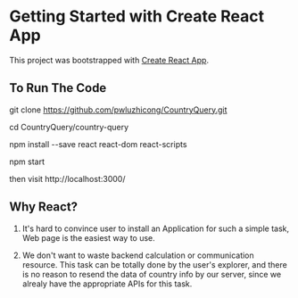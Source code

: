 # Getting Started with Create React App

This project was bootstrapped with [Create React App](https://github.com/facebook/create-react-app).

## To Run The Code

git clone https://github.com/pwluzhicong/CountryQuery.git

cd CountryQuery/country-query

npm install --save react react-dom react-scripts

npm start


then visit http://localhost:3000/


## Why React?

1. It's hard to convince user to install an Application for such a simple task, Web page is the easiest way to use.

2. We don't want to waste backend calculation or communication resource. This task can be totally done by the user's explorer, and there is no reason to resend the data of country info by our server, since we alrealy have the appropriate APIs for this task.